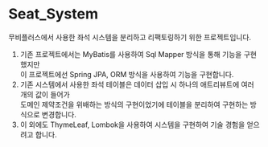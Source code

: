 # Seat_System

무비플러스에서 사용한 좌석 시스템을 분리하고 리팩토링하기 위한 프로젝트입니다.

1. 기존 프로젝트에서는 MyBatis를 사용하여 Sql Mapper 방식을 통해 기능을 구현했지만 <br>이 프로젝트에선 Spring JPA, ORM 방식을 사용하여 기능을 구현합니다. <br>
2. 기존 시스템에서 사용한 좌석 테이블은 데이터 삽입 시 하나의 애트리뷰트에 여러 개의 값이 들어가<br>도메인 제약조건을 위배하는 방식의 구현이었기에 테이블을 분리하여 구현하는 방식으로 변경합니다. <br>
3. 이 외에도 ThymeLeaf, Lombok을 사용하여 시스템을 구현하여 기술 경험을 얻으려고 합니다. <br>
